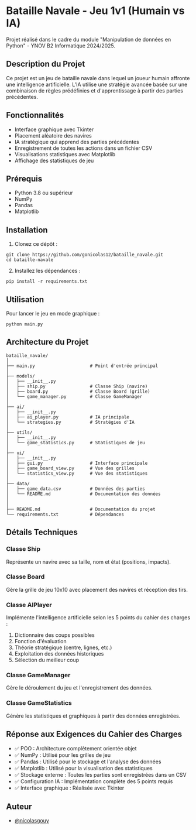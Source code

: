 # Bataille Navale - Jeu 1v1 (Humain vs IA)

Projet réalisé dans le cadre du module "Manipulation de données en Python" - YNOV B2 Informatique 2024/2025.

## Description du Projet

Ce projet est un jeu de bataille navale dans lequel un joueur humain affronte une intelligence artificielle. L'IA utilise une stratégie avancée basée sur une combinaison de règles prédéfinies et d'apprentissage à partir des parties précédentes.

## Fonctionnalités

- Interface graphique avec Tkinter
- Placement aléatoire des navires
- IA stratégique qui apprend des parties précédentes
- Enregistrement de toutes les actions dans un fichier CSV
- Visualisations statistiques avec Matplotlib
- Affichage des statistiques de jeu

## Prérequis

- Python 3.8 ou supérieur
- NumPy
- Pandas
- Matplotlib

## Installation

1. Clonez ce dépôt :
```
git clone https://github.com/gonicolas12/bataille_navale.git
cd bataille-navale
```

2. Installez les dépendances :
```
pip install -r requirements.txt
```

## Utilisation

Pour lancer le jeu en mode graphique :
```
python main.py
```

## Architecture du Projet

```
bataille_navale/
│
├── main.py                     # Point d'entrée principal
│
├── models/
│   ├── __init__.py
│   ├── ship.py                 # Classe Ship (navire)
│   ├── board.py                # Classe Board (grille)
│   └── game_manager.py         # Classe GameManager
│
├── ai/
│   ├── __init__.py
│   ├── ai_player.py            # IA principale
│   └── strategies.py           # Stratégies d'IA
│
├── utils/
│   ├── __init__.py
│   └── game_statistics.py      # Statistiques de jeu
│
├── ui/
│   ├── __init__.py
│   ├── gui.py                  # Interface principale
│   ├── game_board_view.py      # Vue des grilles
│   └── statistics_view.py      # Vue des statistiques
│
├── data/
│   ├── game_data.csv           # Données des parties
│   └── README.md               # Documentation des données
│
│
├── README.md                   # Documentation du projet
└── requirements.txt            # Dépendances
```

## Détails Techniques

### Classe Ship
Représente un navire avec sa taille, nom et état (positions, impacts).

### Classe Board
Gère la grille de jeu 10x10 avec placement des navires et réception des tirs.

### Classe AIPlayer
Implémente l'intelligence artificielle selon les 5 points du cahier des charges :

1. Dictionnaire des coups possibles
2. Fonction d'évaluation 
3. Théorie stratégique (centre, lignes, etc.)
4. Exploitation des données historiques
5. Sélection du meilleur coup

### Classe GameManager
Gère le déroulement du jeu et l'enregistrement des données.

### Classe GameStatistics
Génère les statistiques et graphiques à partir des données enregistrées.

## Réponse aux Exigences du Cahier des Charges

- ✅ POO : Architecture complètement orientée objet
- ✅ NumPy : Utilisé pour les grilles de jeu
- ✅ Pandas : Utilisé pour le stockage et l'analyse des données
- ✅ Matplotlib : Utilisé pour la visualisation des statistiques
- ✅ Stockage externe : Toutes les parties sont enregistrées dans un CSV
- ✅ Configuration IA : Implémentation complète des 5 points requis
- ✅ Interface graphique : Réalisée avec Tkinter

## Auteur

- [@nicolasgouy](https://www.github.com/gonicolas12)